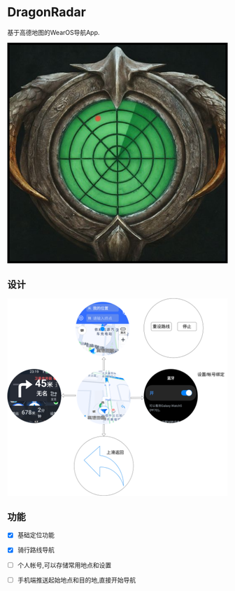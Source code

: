 # DragonRadar

基于高德地图的WearOS导航App.

![DragonRadar](./docs/play_store_512.png)



## 设计

![交互设计图](./docs/dragon-radar-design.png)

## 功能

- [x] 基础定位功能
- [x] 骑行路线导航
- [ ] 个人帐号,可以存储常用地点和设置
- [ ] 手机端推送起始地点和目的地,直接开始导航

